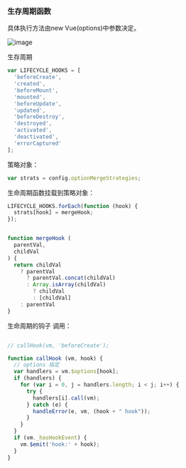 ### 生存周期函数

具体执行方法由new Vue(options)中参数决定。

![image](https://cn.vuejs.org/images/lifecycle.png)


生存周期
```js
var LIFECYCLE_HOOKS = [
  'beforeCreate',
  'created',
  'beforeMount',
  'mounted',
  'beforeUpdate',
  'updated',
  'beforeDestroy',
  'destroyed',
  'activated',
  'deactivated',
  'errorCaptured'
];

```


策略对象：
```js
var strats = config.optionMergeStrategies;
```


生命周期函数挂载到策略对象：
```js
LIFECYCLE_HOOKS.forEach(function (hook) {
  strats[hook] = mergeHook;
});


function mergeHook (
  parentVal,
  childVal
) {
  return childVal
    ? parentVal
      ? parentVal.concat(childVal)
      : Array.isArray(childVal)
        ? childVal
        : [childVal]
    : parentVal
}

```

生命周期的钩子 调用：

```js

// callHook(vm, 'beforeCreate');

function callHook (vm, hook) {
  // options 指定
  var handlers = vm.$options[hook];
  if (handlers) {
    for (var i = 0, j = handlers.length; i < j; i++) {
      try {
        handlers[i].call(vm);
      } catch (e) {
        handleError(e, vm, (hook + " hook"));
      }
    }
  }
  if (vm._hasHookEvent) {
    vm.$emit('hook:' + hook);
  }
}
```